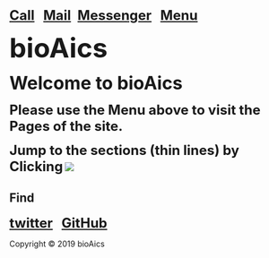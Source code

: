 <strong><font size="5"><a href="tel:+31685842325">Call</a></font></strong>&nbsp;&nbsp;&nbsp;
<strong><font size="5"><a href="mailto:bioaics.x@gmail.com">Mail</a></font></strong>&nbsp;&nbsp;
<strong><font size="5"><a href="https://m.me/bioAics">Messenger</a></font></strong>&nbsp;&nbsp;&nbsp;
<strong><font size="5"><a href="https://bioaics.github.io">Menu</a></font></strong>

<p><strong><font size="7">bioAics</font></strong></p>
<p><strong><font size="6">Welcome to bioAics</font></strong></p>
<p><strong><font size="5">Please use the Menu above to visit the Pages of the site.</font></strong></p>
<strong><font size="5">Jump to the sections (thin lines) by Clicking</font></strong> <img src="https://bioaics.github.io/bioAics link symbol.png" >

## Find
<strong><font size="5"><a href="https://twitter.com/bioAics">twitter</a></font></strong>&nbsp;&nbsp;&nbsp;
<strong><font size="5"><a href="https://github.com/bioaics">GitHub</a></font></strong>

Copyright © 2019 bioAics
